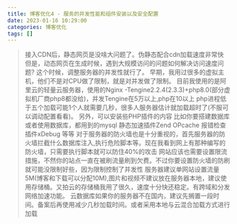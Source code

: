```yaml
---
title: 博客优化4 - 服务的并发性能和组件安装以及安全配置
date: 2023-01-16 10:29:00
categories: 博客优化
tags: []
---
```


>接入CDN后，静态网页是没啥大问题了。伪静态配合cdn加载速度非常快    但是，动态网页在生成时候，遇到大规模访问的问题如何解决访问速度问题?    这个时候，调整服务器的并发性就行了。    早期，我用过很多的虚拟主机，他们不是对CPU做了限制，就是对并发做了限制。    目前我使用的是阿里云的轻量云服务器，使用的Nginx -Tengine2.2.4(2.3.3)+php8.0(部分虚拟机厂商php8都没给)，并发Tengine在5万以上,php在10以上    php进程低于五个加载可能1个人就需要几秒，很多人服务器估计就加载超时了(不服可以调动配置看看)。    另外，可以安装些PHP插件的内容    比如你要搭建数据库或者使用数据库，都用到的mysql    静态加速插件Zend OPcache    报错检查插件xDebug    等等    对于服务器的防火墙也是十分重视的，首先服务器的防火墙拦截什么数据库注入,执行危险脚本等。现在我看到网上有那种编写的防火墙，只需要执行脚本就可以防住40%的攻击    网站应该也需要设置限流措施，不然你的站点一直在被刷流量刷到欠费。不过你要设置防火墙的防刷就可能没限制好些，因为限制控制了并发性    服务器建议单网站设置流量5M(博客和下载可以分配10M),图片和视频不建议放在服务器本地，建议使用存储桶。又拍云的存储桶我用了很久，速度十分快还稳定。有跨域和分发网络加速功能。    云数据库如果你的服务器不在国内，建议先搁置一段时间。备案后再使用减少几秒加载时间。或者采用本地与云混合加载方式进行加载
